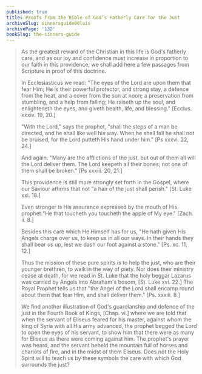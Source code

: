 ```yaml
---
published: true
title: Proofs from the Bible of God’s Fatherly Care for the Just
archiveSlug: sinnersguide00luis
archivePage: '132'
bookSlug: the-sinners-guide
---
```


> As the greatest reward of the Christian in this life is God's fatherly care, and as our joy and confidence must increase in proportion to our faith in this providence, we shall add here a few passages from Scripture in proof of this doctrine.
> 
> In Ecclesiasticus we read: "The eyes of the Lord are upon them that fear Him; He is their powerful protector, and strong stay, a defence from the heat, and a cover from the sun at noon; a preservation from stumbling, and a help from falling; He raiseth up the soul, and enlighteneth the eyes, and giveth health, life, and blessing." [Ecclus. xxxiv. 19, 20.]
> 
> "With the Lord," says the prophet, "shall the steps of a man be directed, and he shall like well his way. When he shall fall he shall not be bruised, for the Lord putteth His hand under him." [Ps xxxvi. 22, 24.]
> 
> And again: "Many are the afflictions of the just, but out of them all will the Lord deliver them. The Lord keepeth all their bones; not one of them shall be broken." [Ps xxxiii. 20, 21.]
> 
> This providence is still more strongly set forth in the Gospel, where our Saviour affirms that not "a hair of the just shall perish." [St. Luke xxi. 18.]
> 
> Even stronger is His assurance expressed by the mouth of His prophet:"He that toucheth you toucheth the apple of My eye." [Zach. ii. 8.]
>
> Besides this care which He Himself has for us, "He hath given His Angels charge over us, to keep us in all our ways. In their hands they shall bear us up, lest we dash our foot against a stone." [Ps. xc. 11, 12.]
> 
> Thus the mission of these pure spirits is to help the just, who are their younger brethren, to walk in the way of piety. Nor does their ministry cease at death, for we read in St. Luke that the holy beggar Lazarus was carried by Angels into Abraham's bosom, [St. Luke xvi. 22.] The Royal Prophet tells us that "the Angel of the Lord shall encamp round about them that fear Him, and shall deliver them." [Ps. xxxiii. 8.]
> 
> We find another illustration of God's guardianship and defence of the just in the Fourth Book of Kings, [Chap. vi.] where we are told that when the servant of Eliseus feared for his master, against whom the king of Syria with all His army advanced, the prophet begged the Lord to open the eyes of his servant, to show him that there were as many for Eliseus as there were coming against him. The prophet's prayer was heard, and the servant beheld the mountain full of horses and chariots of fire, and in the midst of them Eliseus. Does not the Holy Spirit will to teach us by these symbols the care with which God surrounds the just?
